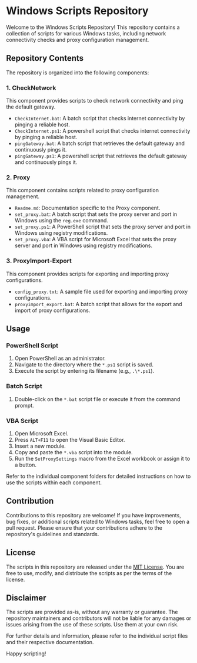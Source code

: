 # Windows Scripts Repository

Welcome to the Windows Scripts Repository! This repository contains a collection of scripts for various Windows tasks, including network connectivity checks and proxy configuration management.

## Repository Contents

The repository is organized into the following components:

### 1. CheckNetwork

This component provides scripts to check network connectivity and ping the default gateway.

- `CheckInternet.bat`: A batch script that checks internet connectivity by pinging a reliable host.
- `CheckInternet.ps1`: A powershell script that checks internet connectivity by pinging a reliable host.
- `pingGateway.bat`: A batch script that retrieves the default gateway and continuously pings it.
- `pingGateway.ps1`: A powershell script that retrieves the default gateway and continuously pings it.

### 2. Proxy

This component contains scripts related to proxy configuration management.

- `Readme.md`: Documentation specific to the Proxy component.
- `set_proxy.bat`: A batch script that sets the proxy server and port in Windows using the `reg.exe` command.
- `set_proxy.ps1`: A PowerShell script that sets the proxy server and port in Windows using registry modifications.
- `set_proxy.vba`: A VBA script for Microsoft Excel that sets the proxy server and port in Windows using registry modifications.

### 3. ProxyImport-Export

This component provides scripts for exporting and importing proxy configurations.

- `config_proxy.txt`: A sample file used for exporting and importing proxy configurations.
- `proxyimport_export.bat`: A batch script that allows for the export and import of proxy configurations.

## Usage

### PowerShell Script
1. Open PowerShell as an administrator.
2. Navigate to the directory where the `*.ps1` script is saved.
3. Execute the script by entering its filename (e.g., `.\*.ps1`).

### Batch Script
1. Double-click on the `*.bat` script file or execute it from the command prompt.

### VBA Script
1. Open Microsoft Excel.
2. Press `ALT+F11` to open the Visual Basic Editor.
3. Insert a new module.
4. Copy and paste the `*.vba` script into the module.
5. Run the `SetProxySettings` macro from the Excel workbook or assign it to a button.

Refer to the individual component folders for detailed instructions on how to use the scripts within each component.

## Contribution

Contributions to this repository are welcome! If you have improvements, bug fixes, or additional scripts related to Windows tasks, feel free to open a pull request. Please ensure that your contributions adhere to the repository's guidelines and standards.

## License

The scripts in this repository are released under the [MIT License](LICENSE). You are free to use, modify, and distribute the scripts as per the terms of the license.

## Disclaimer

The scripts are provided as-is, without any warranty or guarantee. The repository maintainers and contributors will not be liable for any damages or issues arising from the use of these scripts. Use them at your own risk.

For further details and information, please refer to the individual script files and their respective documentation.

Happy scripting!